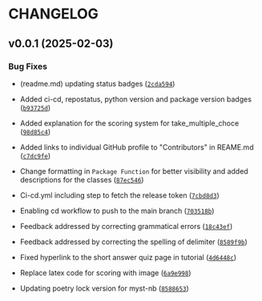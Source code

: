 # CHANGELOG


## v0.0.1 (2025-02-03)

### Bug Fixes

- (readme.md) updating status badges
  ([`2cda594`](https://github.com/UBC-MDS/dsci524_group13_quizit/commit/2cda5944eeedd8ce3f60ccf983578998084e8dbe))

- Added ci-cd, repostatus, python version and package version badges
  ([`b93725d`](https://github.com/UBC-MDS/dsci524_group13_quizit/commit/b93725dd30afce2b2355dcb2fdaa4c362c18707b))

- Added explanation for the scoring system for take_multiple_choce
  ([`98d85c4`](https://github.com/UBC-MDS/dsci524_group13_quizit/commit/98d85c421797aed179dbecf961fe9645672fb420))

- Added links to individual GitHub profile to "Contributors" in REAME.md
  ([`c7dc9fe`](https://github.com/UBC-MDS/dsci524_group13_quizit/commit/c7dc9fef86576ba764b9ee32fd5e762cbc01dab0))

- Change formatting in `Package Function` for better visibility and added descriptions for the
  classes
  ([`87ec546`](https://github.com/UBC-MDS/dsci524_group13_quizit/commit/87ec546a4ad5c903c4eba8a7f73fa843bd5a8f85))

- Ci-cd.yml including step to fetch the release token
  ([`7cbd8d3`](https://github.com/UBC-MDS/dsci524_group13_quizit/commit/7cbd8d3f01640ac4fa9dfb2c9b99820afdee6879))

- Enabling cd workflow to push to the main branch
  ([`703518b`](https://github.com/UBC-MDS/dsci524_group13_quizit/commit/703518b53862c271318b1ca00d737982f5221fa7))

- Feedback addressed by correcting grammatical errors
  ([`18c43ef`](https://github.com/UBC-MDS/dsci524_group13_quizit/commit/18c43efc5282d04703d30125541b53445171268b))

- Feedback addressed by correcting the spelling of delimiter
  ([`8589f9b`](https://github.com/UBC-MDS/dsci524_group13_quizit/commit/8589f9bf2c8289662f09fee4faba781e353572ca))

- Fixed hyperlink to the short answer quiz page in tutorial
  ([`4d6448c`](https://github.com/UBC-MDS/dsci524_group13_quizit/commit/4d6448c0b0eef7255279d2a1f58a3d8f81534990))

- Replace latex code for scoring with image
  ([`6a9e998`](https://github.com/UBC-MDS/dsci524_group13_quizit/commit/6a9e9985c87b769126bb995805489861ddbe1d98))

- Updating poetry lock version for myst-nb
  ([`8588653`](https://github.com/UBC-MDS/dsci524_group13_quizit/commit/858865307f95fde86671b9ab25be509ecd4382fb))
